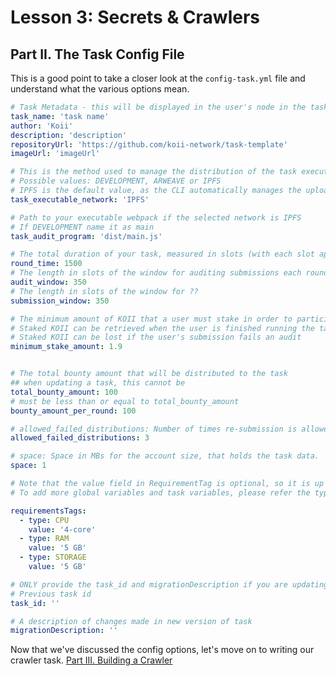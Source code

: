 # Lesson 3: Secrets & Crawlers

## Part II. The Task Config File

This is a good point to take a closer look at the `config-task.yml` file and understand what the various options mean.

```yaml
# Task Metadata - this will be displayed in the user's node in the task listing
task_name: 'task name'
author: 'Koii'
description: 'description'
repositoryUrl: 'https://github.com/koii-network/task-template'
imageUrl: 'imageUrl'

# This is the method used to manage the distribution of the task executable to the users' nodes. You will not usually need to change this
# Possible values: DEVELOPMENT, ARWEAVE or IPFS
# IPFS is the default value, as the CLI automatically manages the upload process via the Koii Storage SDK.
task_executable_network: 'IPFS'

# Path to your executable webpack if the selected network is IPFS
# If DEVELOPMENT name it as main
task_audit_program: 'dist/main.js'

# The total duration of your task, measured in slots (with each slot approximately equal to 408ms)
round_time: 1500
# The length in slots of the window for auditing submissions each round
audit_window: 350
# The length in slots of the window for ??
submission_window: 350

# The minimum amount of KOII that a user must stake in order to participate in the task
# Staked KOII can be retrieved when the user is finished running the task
# Staked KOII can be lost if the user's submission fails an audit
minimum_stake_amount: 1.9


# The total bounty amount that will be distributed to the task
## when updating a task, this cannot be
total_bounty_amount: 100
# must be less than or equal to total_bounty_amount
bounty_amount_per_round: 100

# allowed_failed_distributions: Number of times re-submission is allowed for the distribution list in case of an audit.
allowed_failed_distributions: 3

# space: Space in MBs for the account size, that holds the task data.
space: 1

# Note that the value field in RequirementTag is optional, so it is up to you to include it or not based on your use case.
# To add more global variables and task variables, please refer the type, value, description format shown below

requirementsTags:
  - type: CPU
    value: '4-core'
  - type: RAM
    value: '5 GB'
  - type: STORAGE
    value: '5 GB'

# ONLY provide the task_id and migrationDescription if you are updating the task otherwise leave blank
# Previous task id
task_id: ''

# A description of changes made in new version of task
migrationDescription: ''

```

<!-- TODO: More explanantion of how to choose values for some of these options -->

Now that we've discussed the config options, let's move on to writing our crawler task. [Part III. Building a Crawler](./PartIII.md)
